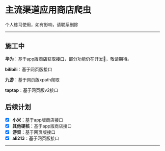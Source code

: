# 主流渠道应用商店爬虫

个人练习使用，如有影响，请联系删除

---

## 施工中

**华为**：基于app版商店获取接口，部分功能仍在开发🚧，敬请期待。

**bilibili**：基于网页版接口

**九游**：基于网页版xpath爬取

**taptap**：基于网页版v2接口

## 后续计划

- [x] **小米**：基于app版商店接口
- [x] **其他硬核**：基于app版商店接口
- [x] **游资**：基于网页版接口
- [x] **ali213**：基于网页版接口

----------------------

